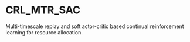 # CRL_MTR_SAC
Multi-timescale replay and soft actor-critic based continual reinforcement learning for resource allocation.
